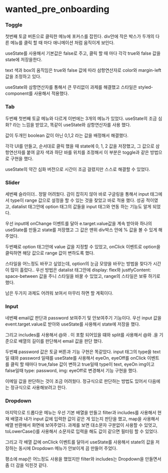 # wanted_pre_onboarding

### Toggle

첫번째 토글 버튼으로 클릭한 메뉴에 포커스를 잡힌다.
div안에 작은 박스가 두개의 다른 메뉴를 클릭 할 때 마다
애니메이션 처럼 움직이게 보인다.

useState를 사용해서 기본값은 false로 주고,
클릭 할 때 마다 각각 true와 false 값을 state에 저장을한다.

text 색과 box의 움직임은 true와 false 값에 따라 삼항연산자로 color와
margin-left 값을 조정하고 있다.

useState와 삼항연산자를 통해서 큰 무리없이 과제를 해결했고
스타일은 styled-component를 사용해서 적용했다.

### Tab

두번째 첫번째 토글 메뉴와 다르게 이번에는 3개의 메뉴가 있었다.
useState의 조금 심화? 라는 느낌을 받았고, 똑같이 useState와
삼항연산자를 사용 했다.

값이 두개인 boolean 값이 아닌 0,1,2 라는 값을 배정해서 해결했다.

각각 UI를 만들고, 순서대로 클릭 했을 때 state에 0, 1, 2 값을 저장했고,
그 값으로 삼항연산자를 붙여 글자 색과 하단 바를 위치를 조정해서
이 부분은 toggle과 같은 방법으로 구현을 했다.

useState의 약간 심화 버전으로 시간이 조금 걸렸지만 스스로 해결할 수 있었다.

### Slider

세번째 슬라이더.. 정말 어려웠다. 감이 잡히지 않아 바로 구글링을 통해서
input 태그에서 type이 range 값으로 설정을 할 수 있는 것을 찾았고
바로 적용 했다. 성공 적이였고, datalist 태그안에 option 태그의 값들을
input 태그와 연동 하는 기능도 알게 되었다.

우선 input에 onChange 이벤트를 달아 e.target.value값을 계속 받아와
하나의 useState를 만들고 state를 저장했고 그 값은 맨위 div박스 안에
% 값을 볼 수 있게 해주었다.

두번째로 option 태그안에 value 값을 지정할 수 있었고,
onClick 이벤트로 option을 클릭하면 해당 값으로 range 값이 변하도록
했다.

스타일을 어느정도 바꾸고 싶었는데, option의 눈금 모양을 바꾸는 방법을
찾다가 시간이 많이 흘렀다.. 우선 방법은 datalist 태그안에
display: flex와 justfyContent: space-between 값을 주니
스타일을 바꿀 수 있었고, range의 스타일은 보류 하기로 했다.

남은 두가지 과제도 어려워 보여서 마무리 하면 할 계획이다.

### Input

네번째 email값 판단과 password 보여주기 및 안보여주기 기능이다.
우선 input 값을 event.target.value로 받아와 useState를 사용해서
state에 저장을 했다.

그리고 includes를 사용해서 @와 . 이 포함 되어있을 떄와
split를 사용해서 @와 .을 기준으로 배열의 길이를 판단해서
email 값을 판단 했다.

두번쨰 password 값은 토글 버튼과 기능 구현은 똑같았다.
input 태그의 type을 text일 떄와 password 일때를
useState를 사용해서 eyeOn, eyeOff를 onClick 이벤트를 클릭 할 때마다
true,false 값이 변하고 true일때 type이 text, eyeOn img이고
false일때 type: password, img: eyeOff로 변경해서
기능 구현을 했다.

이메일 값을 판단하는 것이 조금 어려웠다.
정규식으로 판단하는 방법도 있어서 다음에는 정규식으로 사용해보려고 한다.

### Dropdown

마지막으로 드롭다운 메뉴는 우선 기본 배열을 만들고
filter과 includes를 사용해서 현재 배열과 내가 input 값에 입력한 값이
같은 게 있는지 판단을 했고, map을 사용해서 배열 반환해서 화면에 보여주었다.
과제를 보면 대소문자 구분없이 사용할 수 있엇고, toLowerCase()를 사용해서
소문자로 입력을 해도 값이 같으면 필터링 할 수 있었다.

그리고 각 배열 값에 onClick 이벤트를 달아서 useState를 사용해서
state의 값을 저장하는 동시에 Dropdown 메뉴가 안보이게 끔 만들어 주었다.

평소에 map은 어느정도 사용을 했었지만 filter와 includes는 Dropdown을 만들면서
좀 더 감을 익힌것 같다.
